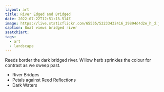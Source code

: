 ```yaml
---
layout: art
title: River Edged and Bridged
date: 2022-07-22T12:51:13.514Z
image: https://live.staticflickr.com/65535/52233432416_29894d4d2e_h_d.jpg
caption: Boat views bridged river
saatchiart:
tags:
  - art
  - landscape
---
```

Reeds border the dark bridged river. Willow herb sprinkles the colour for contrast as we sweep past.

* River Bridges
* Petals against Reed Reflections
* Dark Waters

